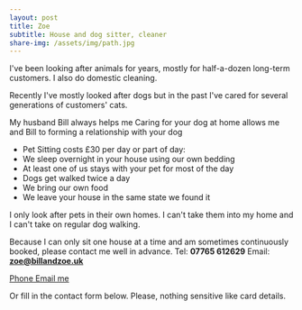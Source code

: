 ```yaml
---
layout: post
title: Zoe
subtitle: House and dog sitter, cleaner
share-img: /assets/img/path.jpg
---
```


I've been looking after animals for years, mostly for half-a-dozen long-term customers. I also do domestic cleaning.

Recently I've mostly looked after dogs but in the past I've cared for several generations of customers' cats.

My husband Bill always helps me Caring for your dog at home allows me and Bill to forming a relationship with your dog


 - Pet Sitting costs £30 per day or part of day:
 - We sleep overnight in your house using our own bedding
 - At least one of us stays with your pet for most of the day
 - Dogs get walked twice a day
 - We bring our own food
 - We leave your house in the same state we found it

I only look after pets in their own homes. I can't take them into my home and I can't take on regular dog walking.

Because I can only sit one house at a time and am sometimes continuously booked, please contact me well in advance.
Tel: **07765 612629** Email: **zoe@billandzoe.uk**

<a href="tel:643643636363}" title="Call me on 53535353535">
    <span class="fa-stack fa-lg" aria-hidden="true">
    <i class="fas fa-circle fa-stack-2x"></i>
    <i class="fas fa-phone fa-stack-1x fa-inverse"></i>
    </span>
    <span class="sr-only">Phone</span>
</a><a href="mailto:bill@billandzoe.uk" title="Email me at bill@billandzoe.uk">
      <span class="fa-stack fa-lg" aria-hidden="true">
        <i class="fas fa-circle fa-stack-2x"></i>
        <i class="fas fa-envelope fa-stack-1x fa-inverse"></i>
      </span>
      <span class="sr-only">Email me</span>
</a>

Or fill in the contact form below.
Please, nothing sensitive like card details.

